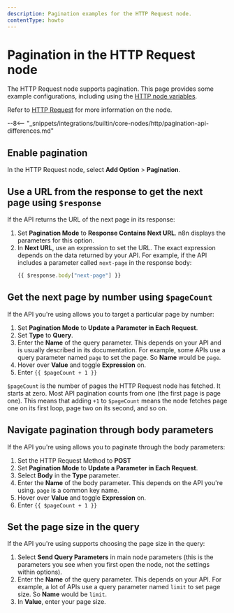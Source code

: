 ```yaml
---
description: Pagination examples for the HTTP Request node.
contentType: howto
---
```


# Pagination in the HTTP Request node

The HTTP Request node supports pagination. This page provides some example configurations, including using the [HTTP node variables](/code/builtin/http-node-variables/).

Refer to [HTTP Request](/integrations/builtin/core-nodes/n8n-nodes-base.httprequest/) for more information on the node.

--8<-- "_snippets/integrations/builtin/core-nodes/http/pagination-api-differences.md"


## Enable pagination

In the HTTP Request node, select **Add Option** > **Pagination**.

## Use a URL from the response to get the next page using `$response`

If the API returns the URL of the next page in its response:

1. Set **Pagination Mode** to **Response Contains Next URL**. n8n displays the parameters for this option.
1. In **Next URL**, use an expression to set the URL. The exact expression depends on the data returned by your API. For example, if the API includes a parameter called `next-page` in the response body:
	```javascript
	{{ $response.body["next-page"] }}
	```

## Get the next page by number using `$pageCount`

If the API you're using allows you to target a particular page by number:

1. Set **Pagination Mode** to **Update a Parameter in Each Request**.
1. Set **Type** to **Query**.
1. Enter the **Name** of the query parameter. This depends on your API and is usually described in its documentation. For example, some APIs use a query parameter named `page` to set the page. So **Name** would be `page`.
1. Hover over **Value** and toggle **Expression** on.
1. Enter `{{ $pageCount + 1 }}`

`$pageCount` is the number of pages the HTTP Request node has fetched. It starts at zero. Most API pagination counts from one (the first page is page one). This means that adding `+1` to `$pageCount` means the node fetches page one on its first loop, page two on its second, and so on.

## Navigate pagination through body parameters

If the API you're using allows you to paginate through the body parameters:

1. Set the HTTP Request Method to **POST**
1. Set **Pagination Mode** to **Update a Parameter in Each Request**.
1. Select **Body** in the **Type** parameter.
1. Enter the **Name** of the body parameter. This depends on the API you're using. `page` is a common key name.
1. Hover over **Value** and toggle **Expression** on.
1. Enter `{{ $pageCount + 1 }}`

## Set the page size in the query

If the API you're using supports choosing the page size in the query:

1. Select **Send Query Parameters** in main node parameters (this is the parameters you see when you first open the node, not the settings within options).
1. Enter the **Name** of the query parameter. This depends on your API. For example, a lot of APIs use a query parameter named `limit` to set page size. So **Name** would be `limit`.
1. In **Value**, enter your page size.


